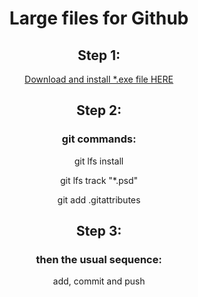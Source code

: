 <h1 align=center> Large files for Github</h1>

<h2 align=center>Step 1:</h2>
<p align=center>
<a href="https://git-lfs.github.com/">Download and install *.exe file HERE </a>
</p>


<h2 align=center>Step 2:</h2>
<h3 align=center>git commands:</h3>



<p align=center>git lfs install</p>
<p align=center>git lfs track "*.psd"</p> 
<p align=center>git add .gitattributes</p>


<h2 align=center>Step 3:
</h2>
<h3 align=center>then the usual sequence:</h3>
<p align=center>
add, commit and push 
</p>
